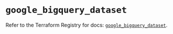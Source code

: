 # `google_bigquery_dataset`

Refer to the Terraform Registry for docs: [`google_bigquery_dataset`](https://registry.terraform.io/providers/hashicorp/google/6.6.0/docs/resources/bigquery_dataset).
